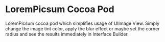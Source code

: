 # LoremPicsum Cocoa Pod
LoremPicsum cocoa pod which simplifies usage of UIImage View. Simply change the image tint color, apply the blur effect or maybe set the corner radius and see the results immediately in Interface Builder.
